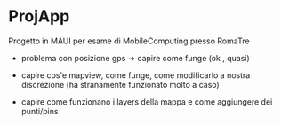 # ProjApp

Progetto in MAUI per esame di MobileComputing presso RomaTre


- problema con posizione gps -> capire come funge (ok , quasi)

- capire cos'e mapview, come funge, come modificarlo a nostra discrezione (ha stranamente funzionato molto a caso)

- capire come funzionano i layers della mappa e come aggiungere dei punti/pins 
